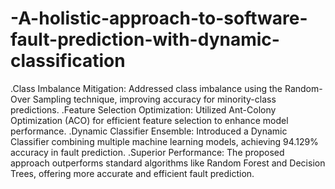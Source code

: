 # -A-holistic-approach-to-software-fault-prediction-with-dynamic-classification

.Class Imbalance Mitigation: Addressed class imbalance using the Random-Over Sampling technique, improving accuracy for minority-class predictions.
.Feature Selection Optimization: Utilized Ant-Colony Optimization (ACO) for efficient feature selection to enhance model performance.
.Dynamic Classifier Ensemble: Introduced a Dynamic Classifier combining multiple machine learning models, achieving 94.129% accuracy in fault prediction.
.Superior Performance: The proposed approach outperforms standard algorithms like Random Forest and Decision Trees, offering more accurate and efficient fault prediction.
